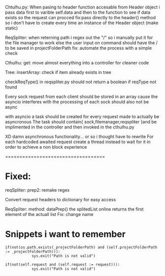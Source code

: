 Chtulhu.py: When pasing to header function accesable from Header object i pass data first to varible self.data and then to the function to see if data exists so the request can procced
fix:pass directly to the header() method so i don't have to create every time an instance of the Header object (make static)


ReqSpliter: when reterning path i regex out the "/" so i manually put it for the file manager to work
else the user input on command should have the / to be saved in projectFolderPath 
fix: automate the process with a simple check

Cthulhu: get: move almost everything into a controller for cleaner code


Tree: insertArray: check if item already exists in tree

checkReqType() in reqspliter.py should not return a boolean if reqType not found

Every sock request from each client should be stored in an array
cause the asyncio interferes with the processing of each
sock should also not be async


with asyncio a task should be created for every request made to actually be asyncronous The task should contain{
	sock,filemanager,reqspliter 
}and be implimented in the controller and then invoked in the cthulhu.py


XD damn asynchronous functionality... or so i thought have to rewrite
For each hardcoded awaited request create a thread instead to wait for it
in order to achieve a non block experience

===================================
# Fixed:

reqSpliter: prep2: remake regex

Convert request headers to dictionary for easy access

ReqSpliter: method: dataPrep() the splitedList online returns the first element of the actuall list
Fix: change name



# Snippets i want to remember
```
if(not(os.path.exists(_projectFolderPath) and (self.projectFolderPath := _projectFolderPath))):
			sys.exit("Path is not valid")
```
```
if(not(self.request and (self.request := request))):
			sys.exit("Path is not valid")
```
